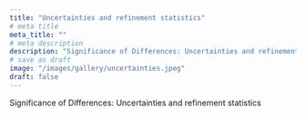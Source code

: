 ```yaml
---
title: "Uncertainties and refinement statistics"
# meta title
meta_title: ""
# meta description
description: "Significance of Differences: Uncertainties and refinement statistics"
# save as draft
image: "/images/gallery/uncertainties.jpeg"
draft: false
---
```


Significance of Differences: Uncertainties and refinement statistics